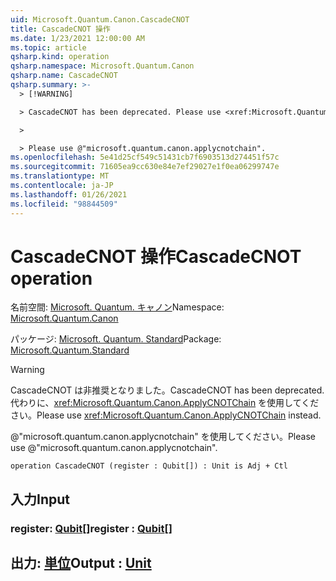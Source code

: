 ```yaml
---
uid: Microsoft.Quantum.Canon.CascadeCNOT
title: CascadeCNOT 操作
ms.date: 1/23/2021 12:00:00 AM
ms.topic: article
qsharp.kind: operation
qsharp.namespace: Microsoft.Quantum.Canon
qsharp.name: CascadeCNOT
qsharp.summary: >-
  > [!WARNING]

  > CascadeCNOT has been deprecated. Please use <xref:Microsoft.Quantum.Canon.ApplyCNOTChain> instead.

  >

  > Please use @"microsoft.quantum.canon.applycnotchain".
ms.openlocfilehash: 5e41d25cf549c51431cb7f6903513d274451f57c
ms.sourcegitcommit: 71605ea9cc630e84e7ef29027e1f0ea06299747e
ms.translationtype: MT
ms.contentlocale: ja-JP
ms.lasthandoff: 01/26/2021
ms.locfileid: "98844509"
---
```

# <a name="cascadecnot-operation"></a><span data-ttu-id="4f94f-102">CascadeCNOT 操作</span><span class="sxs-lookup"><span data-stu-id="4f94f-102">CascadeCNOT operation</span></span>

<span data-ttu-id="4f94f-103">名前空間: [Microsoft. Quantum. キャノン](xref:Microsoft.Quantum.Canon)</span><span class="sxs-lookup"><span data-stu-id="4f94f-103">Namespace: [Microsoft.Quantum.Canon](xref:Microsoft.Quantum.Canon)</span></span>

<span data-ttu-id="4f94f-104">パッケージ: [Microsoft. Quantum. Standard](https://nuget.org/packages/Microsoft.Quantum.Standard)</span><span class="sxs-lookup"><span data-stu-id="4f94f-104">Package: [Microsoft.Quantum.Standard](https://nuget.org/packages/Microsoft.Quantum.Standard)</span></span>


> [!WARNING]
> <span data-ttu-id="4f94f-105">CascadeCNOT は非推奨となりました。</span><span class="sxs-lookup"><span data-stu-id="4f94f-105">CascadeCNOT has been deprecated.</span></span> <span data-ttu-id="4f94f-106">代わりに、<xref:Microsoft.Quantum.Canon.ApplyCNOTChain> を使用してください。</span><span class="sxs-lookup"><span data-stu-id="4f94f-106">Please use <xref:Microsoft.Quantum.Canon.ApplyCNOTChain> instead.</span></span>
>
> <span data-ttu-id="4f94f-107">@"microsoft.quantum.canon.applycnotchain" を使用してください。</span><span class="sxs-lookup"><span data-stu-id="4f94f-107">Please use @"microsoft.quantum.canon.applycnotchain".</span></span>



```qsharp
operation CascadeCNOT (register : Qubit[]) : Unit is Adj + Ctl
```


## <a name="input"></a><span data-ttu-id="4f94f-108">入力</span><span class="sxs-lookup"><span data-stu-id="4f94f-108">Input</span></span>

### <a name="register--qubit"></a><span data-ttu-id="4f94f-109">register: [Qubit](xref:microsoft.quantum.lang-ref.qubit)[]</span><span class="sxs-lookup"><span data-stu-id="4f94f-109">register : [Qubit](xref:microsoft.quantum.lang-ref.qubit)[]</span></span>





## <a name="output--unit"></a><span data-ttu-id="4f94f-110">出力: [単位](xref:microsoft.quantum.lang-ref.unit)</span><span class="sxs-lookup"><span data-stu-id="4f94f-110">Output : [Unit](xref:microsoft.quantum.lang-ref.unit)</span></span>

